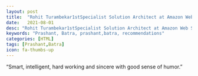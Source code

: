 ```yaml
---
layout: post
title:  "Rohit Turambekar1stSpecialist Solution Architect at Amazon Web Services, Berlin, Germany"
date:   2021-08-01
desc: "Rohit Turambekar1stSpecialist Solution Architect at Amazon Web Services, Berlin, Germany"
keywords: "Prashant, Batra, prashant,batra, recommendations"
categories: [HTML]
tags: [Prashant,Batra]
icon: fa-thumbs-up
---
```


“Smart, intelligent, hard working and sincere with good sense of humor.”
